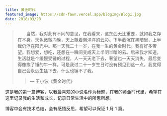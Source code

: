 ```yaml
---
title: 黄金时代
featured_image: https://cdn-fawn.vercel.app/blogImg/Blog1.jpg
date: 2018/03/20
---
```


>&emsp;&emsp;当然，我对此有不同的意见，在我看来，这东西无比重要，就如我之存在本身。天色微微向晚，天上飘着懒洋洋的云彩。下半截沉在黑暗里，上半截仍浮在阳光中。那一天我二十一岁，在我一生的黄金时代。我有好多奢望。我想爱，想吃，还想在一瞬间变成天上半明半暗的云。后来我才知道，生活就是个缓慢受锤的过程，人一天天老下去，奢望也一天天消失，最后变得像挨了锤的牛一样。可是我过二十一岁生日时没有预见到这一点。我觉得自己会永远生猛下去，什么也锤不了我。  
>>&mdash; 王小波《黄金时代》

这是我的第一篇博客，以我最喜欢的小说名作为标题，在我的黄金时代里，希望在这里记录我的生活和成长，记录日常生活中的所思所想。

博客中会有技术总结，会有感悟反思，希望可以保证 1 月 1 篇。